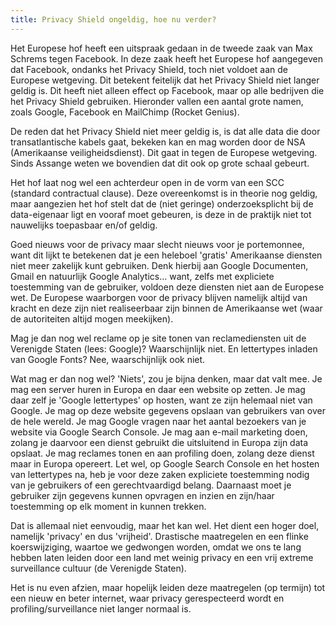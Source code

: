 ```yaml
---
title: Privacy Shield ongeldig, hoe nu verder?
---
```


Het Europese hof heeft een uitspraak gedaan in de tweede zaak van Max Schrems tegen Facebook. In deze zaak heeft het Europese hof aangegeven dat Facebook, ondanks het Privacy Shield, toch niet voldoet aan de Europese wetgeving. Dit betekent feitelijk dat het Privacy Shield niet langer geldig is. Dit heeft niet alleen effect op Facebook, maar op alle bedrijven die het Privacy Shield gebruiken. Hieronder vallen een aantal grote namen, zoals Google, Facebook en MailChimp (Rocket Genius).

De reden dat het Privacy Shield niet meer geldig is, is dat alle data die door transatlantische kabels gaat, bekeken kan en mag worden door de NSA (Amerikaanse veiligheidsdienst). Dit gaat in tegen de Europese wetgeving. Sinds Assange weten we bovendien dat dit ook op grote schaal gebeurt.

Het hof laat nog wel een achterdeur open in de vorm van een SCC (standard contractual clause). Deze overeenkomst is in theorie nog geldig, maar aangezien het hof stelt dat de (niet geringe) onderzoeksplicht bij de data-eigenaar ligt en vooraf moet gebeuren, is deze in de praktijk niet tot nauwelijks toepasbaar en/of geldig.

Goed nieuws voor de privacy maar slecht nieuws voor je portemonnee, want dit lijkt te betekenen dat je een heleboel 'gratis' Amerikaanse diensten niet meer zakelijk kunt gebruiken. Denk hierbij aan Google Documenten, Gmail en natuurlijk Google Analytics… want, zelfs met expliciete toestemming van de gebruiker, voldoen deze diensten niet aan de Europese wet. De Europese waarborgen voor de privacy blijven namelijk altijd van kracht en deze zijn niet realiseerbaar zijn binnen de Amerikaanse wet (waar de autoriteiten altijd mogen meekijken).

Mag je dan nog wel reclame op je site tonen van reclamediensten uit de Verenigde Staten (lees: Google)? Waarschijnlijk niet. En lettertypes inladen van Google Fonts? Nee, waarschijnlijk ook niet.

Wat mag er dan nog wel? 'Niets', zou je bijna denken, maar dat valt mee. Je mag een server huren in Europa en daar een website op zetten. Je mag daar zelf je 'Google lettertypes' op hosten, want ze zijn helemaal niet van Google. Je mag op deze website gegevens opslaan van gebruikers van over de hele wereld. Je mag Google vragen naar het aantal bezoekers van je website via Google Search Console. Je mag aan e-mail marketing doen, zolang je daarvoor een dienst gebruikt die uitsluitend in Europa zijn data opslaat. Je mag reclames tonen en aan profiling doen, zolang deze dienst maar in Europa opereert. Let wel, op Google Search Console en het hosten van lettertypes na, heb je voor deze zaken expliciete toestemming nodig van je gebruikers of een gerechtvaardigd belang. Daarnaast moet je gebruiker zijn gegevens kunnen opvragen en inzien en zijn/haar toestemming op elk moment in kunnen trekken. 

Dat is allemaal niet eenvoudig, maar het kan wel. Het dient een hoger doel, namelijk 'privacy' en dus 'vrijheid'. Drastische maatregelen en een flinke koerswijziging, waartoe we gedwongen worden, omdat we ons te lang hebben laten leiden door een land met weinig privacy en een vrij extreme surveillance cultuur (de Verenigde Staten).

Het is nu even afzien, maar hopelijk leiden deze maatregelen (op termijn) tot een nieuw en beter internet, waar privacy gerespecteerd wordt en profiling/surveillance niet langer normaal is.
